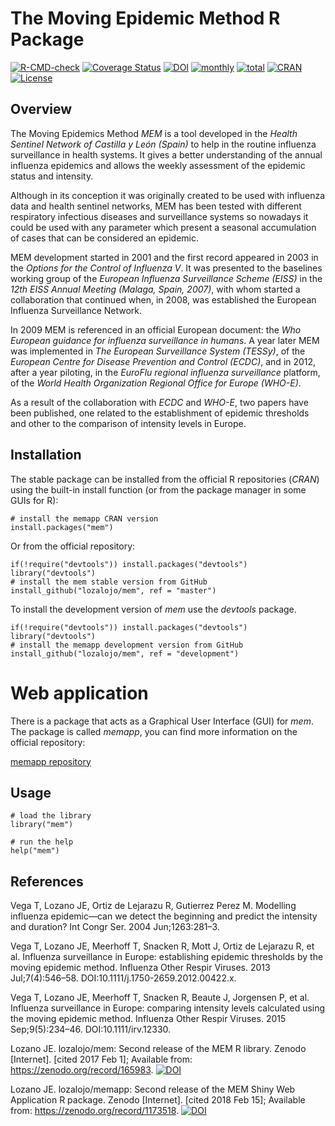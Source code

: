 # The Moving Epidemic Method R Package

<!-- badges: start -->
[![R-CMD-check](https://github.com/lozalojo/mem/actions/workflows/R-CMD-check.yaml/badge.svg)](https://github.com/lozalojo/mem/actions/workflows/R-CMD-check.yaml)
[![Coverage Status](https://codecov.io/gh/lozalojo/mem/graph/badge.svg)](https://app.codecov.io/gh/lozalojo/mem)
[![DOI](https://zenodo.org/badge/47120918.svg)](https://zenodo.org/badge/latestdoi/47120918)
[![monthly](http://cranlogs.r-pkg.org/badges/mem)](https://www.rpackages.io/package/mem)
[![total](http://cranlogs.r-pkg.org/badges/grand-total/mem)](https://www.rpackages.io/package/mem)
[![CRAN](http://www.r-pkg.org/badges/version/mem?color=009999)](https://cran.r-project.org/package=mem)
[![License](https://img.shields.io/badge/license-GPL%20%28%3E=%202%29-lightgrey.svg?style=flat)](http://www.gnu.org/licenses/gpl-2.0.html)
<!-- badges: end -->

## Overview

The Moving Epidemics Method *MEM* is a tool developed in the *Health Sentinel Network of Castilla y León (Spain)* to help in the routine influenza surveillance in health systems. It gives a better understanding of the annual influenza epidemics and allows the weekly assessment of the epidemic status and intensity.

Although in its conception it was originally created to be used with influenza data and health sentinel networks, MEM has been tested with different respiratory infectious diseases and surveillance systems so nowadays it could be used with any parameter which present a seasonal accumulation of cases that can be considered an epidemic.

MEM development started in 2001 and the first record appeared in 2003 in the *Options for the Control of Influenza V*.
It was presented to the baselines working group of the *European Influenza Surveillance Scheme (EISS)* in the *12th EISS Annual Meeting (Malaga, Spain, 2007)*, with whom started a collaboration that continued when, in 2008, was established the European Influenza Surveillance Network.

In 2009 MEM is referenced in an official European document: the *Who European guidance for influenza surveillance in humans*. A year later MEM was implemented in *The European Surveillance System (TESSy)*, of the *European Centre for Disease Prevention and Control (ECDC)*, and in 2012, after a year piloting, in the *EuroFlu regional influenza surveillance* platform, of the *World Health Organization Regional Office for Europe (WHO-E)*.

As a result of the collaboration with *ECDC* and *WHO-E*, two papers have been published, one related to the establishment of epidemic thresholds and other to the comparison of intensity levels in Europe.

## Installation

The stable package can be installed from the official R repositories (*CRAN*) using the built-in install function (or from the package manager in some GUIs for R):

```
# install the memapp CRAN version
install.packages("mem")
```

Or from the official repository:

```
if(!require("devtools")) install.packages("devtools")
library("devtools")
# install the mem stable version from GitHub
install_github("lozalojo/mem", ref = "master")
```

To install the development version of *mem* use the *devtools* package.

```
if(!require("devtools")) install.packages("devtools")
library("devtools")
# install the memapp development version from GitHub
install_github("lozalojo/mem", ref = "development")
```

# Web application

There is a package that acts as a Graphical User Interface (GUI) for *mem*. The package is called *memapp*, you can find more information on the official repository:

[memapp repository](https://github.com/lozalojo/memapp "The Moving Epidemic Method Web Application")

## Usage

```
# load the library
library("mem")

# run the help
help("mem")
```

## References

Vega T, Lozano JE, Ortiz de Lejarazu R, Gutierrez Perez M. Modelling influenza epidemic—can we detect the beginning and predict the intensity and duration? Int Congr Ser. 2004 Jun;1263:281–3. 

Vega T, Lozano JE, Meerhoff T, Snacken R, Mott J, Ortiz de Lejarazu R, et al. Influenza surveillance in Europe: establishing epidemic thresholds by the moving epidemic method. Influenza Other Respir Viruses. 2013 Jul;7(4):546–58. DOI:10.1111/j.1750-2659.2012.00422.x.

Vega T, Lozano JE, Meerhoff T, Snacken R, Beaute J, Jorgensen P, et al. Influenza surveillance in Europe: comparing intensity levels calculated using the moving epidemic method. Influenza Other Respir Viruses. 2015 Sep;9(5):234–46. DOI:10.1111/irv.12330.

Lozano JE. lozalojo/mem: Second release of the MEM R library. Zenodo [Internet]. [cited 2017 Feb 1]; Available from: https://zenodo.org/record/165983. [![DOI](https://zenodo.org/badge/47120918.svg)](https://zenodo.org/badge/latestdoi/47120918)

Lozano JE. lozalojo/memapp: Second release of the MEM Shiny Web Application R package. Zenodo [Internet]. [cited 2018 Feb 15]; Available from: https://zenodo.org/record/1173518. [![DOI](https://zenodo.org/badge/90709196.svg)](https://zenodo.org/badge/latestdoi/90709196)
